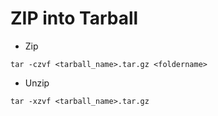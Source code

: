 # ZIP into Tarball

- Zip

`tar -czvf <tarball_name>.tar.gz <foldername>`

- Unzip

`tar -xzvf <tarball_name>.tar.gz`
